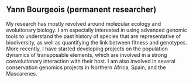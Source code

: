 ## Yann Bourgeois (permanent researcher)

My research has mostly revolved around molecular ecology and evolutionary biology. 
 I am especially interested in using advanced genomic tools to understand the past history of species that are representative of biodiversity, as well as quantifying the link between fitness and genotypes. 
 More recently, I have started developing projects on the population dynamics of transposable elements, which are involved in a strong coevolutionary interaction with their host.
 I am also involved in several conservation genomics projects in Northern Africa, Spain, and the Mascarenes.